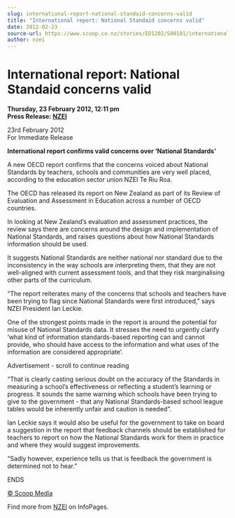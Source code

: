 ```yaml
---
slug: international-report-national-standaid-concerns-valid
title: "International report: National Standaid concerns valid"
date: 2012-02-23
source-url: https://www.scoop.co.nz/stories/ED1202/S00101/international-report-national-standaid-concerns-valid.htm
author: nzei
---
```

International report: National Standaid concerns valid
======================================================

**Thursday, 23 February 2012, 12:11 pm**  
**Press Release: [NZEI](https://info.scoop.co.nz/NZEI)**

23rd February 2012  
For Immediate Release

**International report confirms valid concerns over ‘National Standards’**

A new OECD report confirms that the concerns voiced about National Standards by teachers, schools and communities are very well placed, according to the education sector union NZEI Te Riu Roa.

The OECD has released its report on New Zealand as part of its Review of Evaluation and Assessment in Education across a number of OECD countries.

In looking at New Zealand’s evaluation and assessment practices, the review says there are concerns around the design and implementation of National Standards, and raises questions about how National Standards information should be used.

It suggests National Standards are neither national nor standard due to the inconsistency in the way schools are interpreting them, that they are not well-aligned with current assessment tools, and that they risk marginalising other parts of the curriculum.

“The report reiterates many of the concerns that schools and teachers have been trying to flag since National Standards were first introduced,” says NZEI President Ian Leckie.

One of the strongest points made in the report is around the potential for misuse of National Standards data. It stresses the need to urgently clarify ‘what kind of information standards-based reporting can and cannot provide, who should have access to the information and what uses of the information are considered appropriate’.

Advertisement - scroll to continue reading





“That is clearly casting serious doubt on the accuracy of the Standards in measuring a school’s effectiveness or reflecting a student’s learning or progress. It sounds the same warning which schools have been trying to give to the government - that any National Standards-based school league tables would be inherently unfair and caution is needed”.

Ian Leckie says it would also be useful for the government to take on board a suggestion in the report that feedback channels should be established for teachers to report on how the National Standards work for them in practice and where they would suggest improvements.

“Sadly however, experience tells us that is feedback the government is determined not to hear.”

  
ENDS  

[© Scoop Media](http://www.scoop.co.nz/about/terms.html)

Find more from [NZEI](https://info.scoop.co.nz/NZEI) on InfoPages.